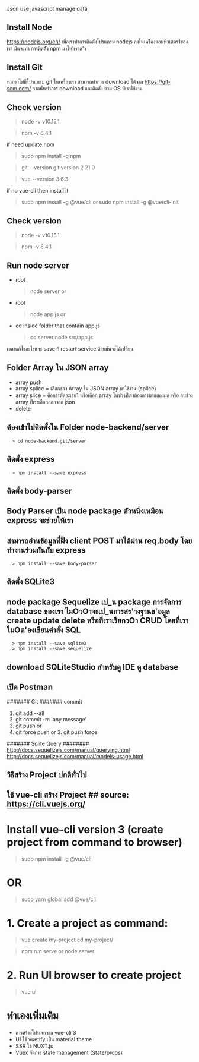 Json use javascript manage data

## Install Node
https://nodejs.org/en/
เมื่อเราทําการติดต้ังโปรแกรม nodejs ลงในเคร่ืองคอมพิวเตอร1ของเรา มันจะทํา การติดต้ัง npm มาให'เราด'ว

## Install Git
หากราไม่มีโปรแกรม git ในเครื่องเรา สามารถทําการ download ได้จาก https://git-scm.com/ จากนั้นทําการ download และติดตั้ง ตาม OS ท่ีเราใช้งาน

## Check version
> node -v
  v10.15.1

> npm -v
  6.4.1

  if need update npm 
  > sudo npm install -g npm

> git --version
  git version 2.21.0

> vue --version
  3.6.3

  if no vue-cli then install it
  > sudo npm install -g @vue/cli
  or 
  > sudo npm install -g @vue/cli-init


## Check version
> node -v
  v10.15.1

> npm -v
  6.4.1


## Run node server
- root 
  > node server
  or
- root 
  > node app.js
  or
- cd inside folder that contain app.js
  > cd server
  > node src/app.js 

เวลาแก้ไขอะไรและ save ก้ restart service ด้วยมันจะได้เปลี่ยน


## Folder Array ใน JSON array
- array push
- array splice = เลือกช่วง Array ใน JSON array มาใช้งาน (splice)
- array slice = คือการตัดอะเรย1 หรือเลือก array ในช่วงท่ีเราต้องการมาแสดงผล หรือ ลบช่วง array ท่ีเราเลือกออกจาก json
- delete

## ต้องเข้าไปติดตั้งใน Folder node-backend/server
```Terminal
  > cd node-backend.git/server
```
  
## ติดตั้ง express
```Terminal
  > npm install --save express
```

## ติดตั้ง body-parser
## Body Parser เป็น node package ตัวหนึ่งเหมือน express จะช่วยให้เรา 
## สามารถอ่านข้อมูลที่ฝั่ง client POST มาได้ผ่าน req.body โดยทํางานร่วมกันกับ express
```Terminal
  > npm install --save body-parser
```

## ติดตั้ง SQLite3
## node package Sequelize เป_น package การจัดการ database ของเรา ไมOวOาจะเป_นการสร'างฐานข'อมูล create update delete หรือที่เราเรียกวOา CRUD โดยที่เราไมOต'องเขียนคําสั่ง SQL
```Terminal  
  > npm install --save sqlite3
  > npm install --save sequelize
```

## download SQLiteStudio สำหรับดู IDE ดู database
## เปิด Postman  

####### Git #######
commit 
1. git add --all
2. git commit -m 'any message'
3. git push
or 
3. git force push or 3. git push force

####### Sqlite Query ########
http://docs.sequelizejs.com/manual/querying.html
http://docs.sequelizejs.com/manual/models-usage.html






## วิธีสร้าง Project ปกติทั่วไป
## ใช้ vue-cli สร้าง Project ## source: https://cli.vuejs.org/

  # Install vue-cli version 3 (create project from command to browser)

  > sudo npm install -g @vue/cli
  # OR
  > sudo yarn global add @vue/cli

  # 1. Create a project as command:
  > vue create my-project
  > cd my-project/

  > npm run serve
  or 
  > node server


  # 2. Run UI browser to create project
  > vue ui


  # ทำเองเพิ่มเติม ##
  - การสร้างโปรเจคจาก vue-cli 3
  - UI ใช้ vuetify เป็น material theme
  - SSR ใช้ NUXT.js
  - Vuex จัดการ state management (State/props) 